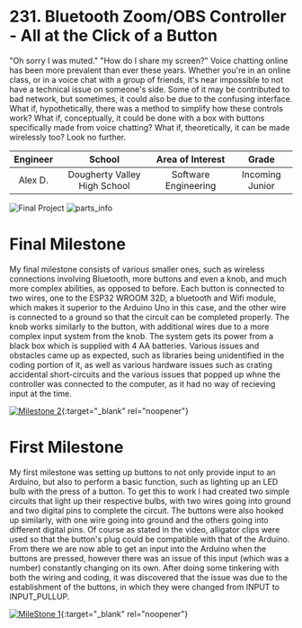 # 231. Bluetooth Zoom/OBS Controller - All at the Click of a Button
"Oh sorry I was muted." "How do I share my screen?" Voice chatting online has been more prevalent than ever these years. Whether you're in an online class, or in a voice chat with a group of friends, it's near impossible to not have a technical issue on someone's side. Some of it may be contributed to bad network, but sometimes, it could also be due to the confusing interface. What if, hypothetically, there was a method to simplify how these controls work? What if, conceptually, it could be done with a box with buttons specifically made from voice chatting? What if, theoretically, it can be made wirelessly too? Look no further.

| **Engineer** | **School** | **Area of Interest** | **Grade** |
|:--:|:--:|:--:|:--:|
| Alex D. | Dougherty Valley High School | Software Engineering | Incoming Junior

![Final Project](https://user-images.githubusercontent.com/107717618/176519935-f29cb116-8753-47f1-bb6d-8ff35715d055.jpg)
![parts_info](https://user-images.githubusercontent.com/107717618/176962325-a191fe89-86d6-436b-b4f7-d4595889ad60.jpg)


# Final Milestone
My final milestone consists of various smaller ones, such as wireless connections involving Bluetooth, more buttons and even a knob, and much more complex abilities, as opposed to before. Each button is connected to two wires, one to the ESP32 WROOM 32D, a bluetooth and Wifi module, which makes it superior to the Arduino Uno in this case, and the other wire is connected to a ground so that the circuit can be completed properly. The knob works similarly to the button, with additional wires due to a more complex input system from the knob. The system gets its power from a black box which is supplied with 4 AA batteries. Various issues and obstacles came up as expected, such as libraries being unidentified in the coding portion of it, as well as various hardware issues such as crating accidental short-circuits and the various issues that popped up whne the controller was connected to the computer, as it had no way of recieving input at the time.

[![Milestone 2](https://res.cloudinary.com/marcomontalbano/image/upload/v1656530226/video_to_markdown/images/youtube--W7x7V-Vu5jY-c05b58ac6eb4c4700831b2b3070cd403.jpg)](https://www.youtube.com/watch?v=W7x7V-Vu5jY "Bluetooth Zoom Controller Second Milestone"){:target="_blank" rel="noopener"}
 

# First Milestone  
My first milestone was setting up buttons to not only provide input to an Arduino, but also to perform a basic function, such as lighting up an LED bulb with the press of a button. To get this to work I had created two simple circuits that light up their respective bulbs, with two wires going into ground and two digital pins to complete the circuit. The buttons were also hooked up similarly, with one wire going into ground and the others going into different digital pins. Of course as stated in the video, alligator clips were used so that the button's plug could be compatible with that of the Arduino. From there we are now able to get an input into the Arduino when the buttons are pressed, however there was an issue of this input (which was a number) constantly changing on its own. After doing some tinkering with both the wiring and coding, it was discovered that the issue was due to the establishment of the buttons, in which they were changed from INPUT to INPUT_PULLUP.

[![MileStone 1](https://res.cloudinary.com/marcomontalbano/image/upload/v1655494836/video_to_markdown/images/youtube--eeJcswv33rA-c05b58ac6eb4c4700831b2b3070cd403.jpg)](https://www.youtube.com/watch?v=eeJcswv33rA "MileStone 1"){:target="_blank" rel="noopener"}
